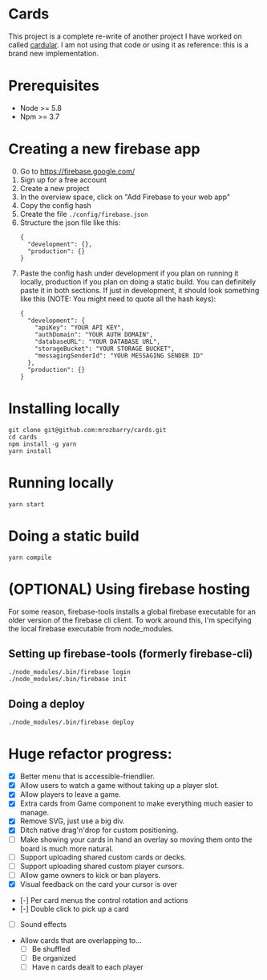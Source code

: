 # Cards

This project is a complete re-write of another project I have worked on called [cardular](https://github.com/mrozbarry/cardular).  I am not using that code or using it as reference: this is a brand new implementation.

# Prerequisites

 * Node >= 5.8
 * Npm >= 3.7

# Creating a new firebase app

 0. Go to https://firebase.google.com/
 0. Sign up for a free account
 0. Create a new project
 0. In the overview space, click on "Add Firebase to your web app"
 0. Copy the config hash
 0. Create the file `./config/firebase.json`
 0. Structure the json file like this:
    ```
    {
      "development": {},
      "production": {}
    }
    ```
 0. Paste the config hash under development if you plan on running it locally, production if you plan on doing a static build. You can definitely paste it in both sections. If just in development, it should look something like this (NOTE: You might need to quote all the hash keys):
    ```
    {
      "development": {
        "apiKey": "YOUR API KEY",
        "authDomain": "YOUR AUTH DOMAIN",
        "databaseURL": "YOUR DATABASE URL",
        "storageBucket": "YOUR STORAGE BUCKET",
        "messagingSenderId": "YOUR MESSAGING SENDER ID"
      },
      "production": {}
    }
    ```

# Installing locally

```
git clone git@github.com:mrozbarry/cards.git
cd cards
npm install -g yarn
yarn install
```

# Running locally

```
yarn start
```

# Doing a static build

```
yarn compile
```

# (OPTIONAL) Using firebase hosting

For some reason, firebase-tools installs a global firebase executable for an older version of the firebase cli client. To work around this, I'm specifying the local firebase executable from node_modules.

## Setting up firebase-tools (formerly firebase-cli)

```
./node_modules/.bin/firebase login
./node_modules/.bin/firebase init
```

## Doing a deploy

```
./node_modules/.bin/firebase deploy
```

# Huge refactor progress:

 * [x] Better menu that is accessible-friendlier.
 * [x] Allow users to watch a game without taking up a player slot.
 * [x] Allow players to leave a game.
 * [x] Extra cards from Game component to make everything much easier to manage.
 * [x] Remove SVG, just use a big div.
 * [X] Ditch native drag'n'drop for custom positioning.
 * [ ] Make showing your cards in hand an overlay so moving them onto the board is much more natural.
 * [ ] Support uploading shared custom cards or decks.
 * [ ] Support uploading shared custom player cursors.
 * [ ] Allow game owners to kick or ban players.
 * [X] Visual feedback on the card your cursor is over
 * [-] Per card menus the control rotation and actions
 * [-] Double click to pick up a card
 * [ ] Sound effects
 * Allow cards that are overlapping to...
   * [ ] Be shuffled
   * [ ] Be organized
   * [ ] Have n cards dealt to each player
